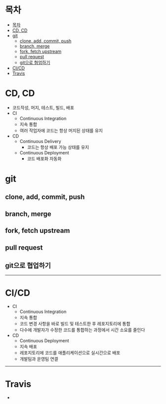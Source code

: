 # 목차
- [목차](#목차)
- [CD, CD](#cd-cd)
- [git](#git)
  - [clone, add, commit, push](#clone-add-commit-push)
  - [branch, merge](#branch-merge)
  - [fork, fetch upstream](#fork-fetch-upstream)
  - [pull request](#pull-request)
  - [git으로 협업하기](#git으로-협업하기)
- [CI/CD](#cicd)
- [Travis](#travis)

# CD, CD
- 코드작성, 머지, 테스트, 빌드, 배포 
- CI
  - Continuous Integration
  - 지속 통합
  - 여러 작업자에 코드는 항상 머지된 상태를 유지
- CD
  - Continuous Delivery
    - 코드는 항상 배포 가능 상태를 유지
  - Continuous Deployment
    - 코드 배포화 자동화

# git
## clone, add, commit, push

## branch, merge

## fork, fetch upstream

## pull request

## git으로 협업하기

------------

# CI/CD
- CI
  - Continuous Integration
  - 지속 통합
  - 코드 변경 사항을 바로 빌드 및 테스트한 후 레포지토리에 통합
  - 다수에 개발자가 수정한 코드를 통합하는 과정에서 시간 소요를 줄인다
- CD
  - Continuous Deployment
  - 지속 배포
  - 레포지토리에 코드를 애플리케이션으로 실시간으로 배포
  - 개발팀과 운영팀 연결

------------

# Travis
- 

